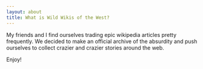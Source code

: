```yaml
---
layout: about
title: What is Wild Wikis of the West?
---
```


My friends and I find ourselves trading epic wikipedia articles pretty frequently. We decided to make an official archive of the absurdity and push ourselves to collect crazier and crazier stories around the web.  

Enjoy!